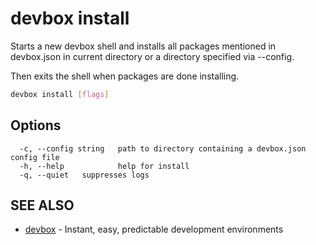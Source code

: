 # devbox install

Starts a new devbox shell and installs all packages mentioned in devbox.json in current directory or a directory specified via --config. 

Then exits the shell when packages are done installing.

```bash
devbox install [flags]
```

## Options

```text
  -c, --config string   path to directory containing a devbox.json config file
  -h, --help            help for install
  -q, --quiet   suppresses logs
```

## SEE ALSO

* [devbox](devbox.md)	 - Instant, easy, predictable development environments

